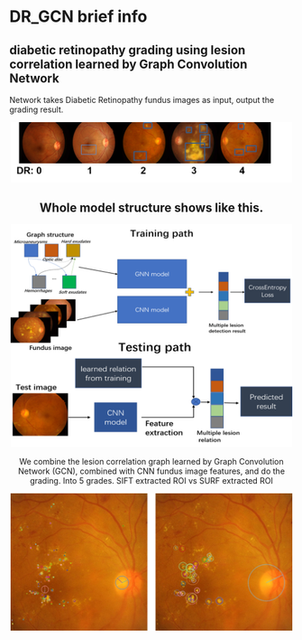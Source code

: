 # DR_GCN brief info
## diabetic retinopathy grading using lesion correlation learned by Graph Convolution Network    
Network takes Diabetic Retinopathy fundus images as input, output the grading result.
<div align=center><img width="500" src="https://raw.githubusercontent.com/endrol/DR_GCN/master/dr_gcn/IMG/gradign%20(1).png"/>

## Whole model structure shows like this.   

<div align=center><img width="500" src="https://raw.githubusercontent.com/endrol/DR_GCN/master/dr_gcn/IMG/strfinal.png"/>  
  
We combine the lesion correlation graph learned by Graph Convolution Network (GCN), combined with CNN fundus image features, and do the grading. Into 5 grades.
SIFT extracted ROI vs SURF extracted ROI  
<div align=center><img width="500" src="https://raw.githubusercontent.com/endrol/DR_GCN/master/dr_gcn/IMG/sift_surfcom.png"/> 
